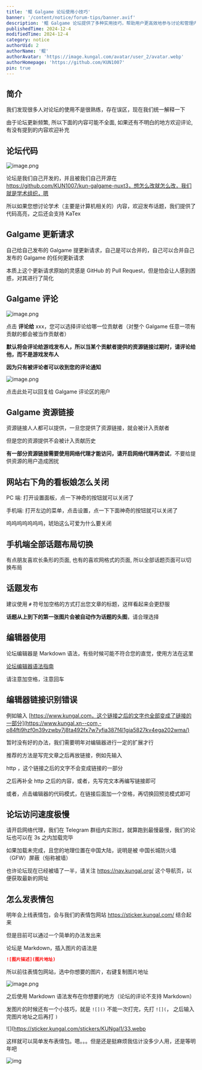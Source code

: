 ```yaml
---
title: '鲲 Galgame 论坛使用小技巧'
banner: '/content/notice/forum-tips/banner.avif'
description: '鲲 Galgame 论坛提供了多种实用技巧，帮助用户更高效地参与讨论和管理内容。论坛支持 Markdown 语法，并开源在 GitHub，允许自由改进。Galgame 相关的更新请求可由发布者自行合并，评论系统可针对特定贡献者留言，避免无效通知。资源链接可由任何用户提供，但部分需网络代理访问。论坛界面可自定义，如话题页面布局切换、看板娘关闭设置等。针对访问速度问题，建议使用网络代理，关注官方导航页获取最新地址。此外，用户可通过 Markdown 语法手动插入表情包，未来将上线更便捷的表情系统。'
publishedTime: 2024-12-4
modifiedTime: 2024-12-4
category: notice
authorUid: 2
authorName: '鲲'
authorAvatar: 'https://image.kungal.com/avatar/user_2/avatar.webp'
authorHomepage: 'https://github.com/KUN1007'
pin: true
---
```


## 简介

我们发现很多人对论坛的使用不是很熟练，存在误区，现在我们统一解释一下

由于论坛更新频繁, 所以下面的内容可能不全面, 如果还有不明白的地方欢迎评论, 有没有提到的内容欢迎补充

## 论坛代码

![image.png](https://image.kungal.com/topic/user_2/%E9%B2%B2-1724334952532.webp)

论坛是我们自己开发的，并且被我们自己开源在 https://github.com/KUN1007/kun-galgame-nuxt3，想怎么改就怎么改，我们就是学术组织，嗯

所以如果您想讨论学术（主要是计算机相关的）内容，欢迎发布话题，我们提供了代码高亮，之后还会支持 KaTex

## Galgame 更新请求

自己给自己发布的 Galgame 提更新请求，自己是可以合并的，自己可以合并自己发布的 Galgame 的任何更新请求

本质上这个更新请求原始的灵感是 GitHub 的 Pull Request，但是怕会让人感到困惑，对其进行了简化

## Galgame 评论

![image.png](https://image.kungal.com/topic/user_2/%E9%B2%B2-1724335095059.webp)

点击 **评论给** xxx，您可以选择评论给哪一位贡献者（对整个 Galgame 任意一项有贡献的都会被当作贡献者）

**默认将会评论给游戏发布人，所以当某个贡献者提供的资源链接过期时，请评论给他，而不是游戏发布人**

**因为只有被评论者可以收到您的评论通知**

![image.png](https://image.kungal.com/topic/user_2/%E9%B2%B2-1724335291444.webp)

点击此处可以回复给 Galgame 评论区的用户

## Galgame 资源链接

资源链接人人都可以提供，一旦您提供了资源链接，就会被计入贡献者

但是您的资源提供不会被计入贡献历史

**有一部分资源链接需要使用网络代理才能访问，请开启网络代理再尝试**，不要给提供资源的用户造成困扰

## 网站右下角的看板娘怎么关闭

PC 端: 打开设置面板，点一下神奇的按钮就可以关闭了

手机端: 打开左边的菜单，点击设置，点一下下面神奇的按钮就可以关闭了

呜呜呜呜呜呜呜，琥珀这么可爱为什么要关闭

## 手机端全部话题布局切换

有点朋友喜欢长条形的页面, 也有的喜欢网格式的页面, 所以全部话题页面可以切换布局

## 话题发布

建议使用 `#` 符号加空格的方式打出您文章的标题，这样看起来会更舒服

**话题从上到下的第一张图片会被自动作为话题的头图**，请合理选择

## 编辑器使用

论坛编辑器是 Markdown 语法，有些时候可能不符合您的直觉，使用方法在这里

[论坛编辑器语法指南](https://www.kungal.com/topic/1225)

请注意加空格，注意回车

## 编辑器链接识别错误

例如输入 [https://www.kungal.com，这个链接之后的文字也全部变成了链接的一部分](https://www.kungal.xn--com,-o84fti9hzf0n39vzwby7j8ta492fx7w7yfia387f4l1gia5827kv4ega202wma/)

暂时没有好的办法，我们需要明年对编辑器进行一定的扩展才行

推荐的方法是写完文章之后再放链接，例如先输入

http ，这个链接之后的文字不会变成链接的一部分

之后再补全 http 之后的内容，或者，先写完文本再编写链接即可

或者，点击编辑器的代码模式，在链接后面加一个空格，再切换回预览模式即可



## 论坛访问速度极慢

请开启网络代理，我们在 Telegram 群组内实测过，就算跑到最慢最慢，我们的论坛也可以在 3s 之内加载完毕

如果加载未完成，且您的地理位置在中国大陆，说明是被 中国长城防火墙（GFW）屏蔽（俗称被墙）

也许论坛现在已经被墙了一半，请关注 https://nav.kungal.org/ 这个导航页，以便获取最新的网址



## 怎么发表情包

明年会上线表情包，会与我们的表情包网站 https://sticker.kungal.com/ 结合起来

但是目前可以通过一个简单的办法发出来

论坛是 Markdown，插入图片的语法是

```markdown
![图片描述](图片地址)
```

所以前往表情包网站，选中你想要的图片，右键复制图片地址

![image.png](https://image.kungal.com/topic/user_2/%E9%B2%B2-1724336480719.webp)

之后使用 Markdown 语法发布在你想要的地方（论坛的评论不支持 Markdown）

发图片的时候还有一个小技巧，就是 `![]()` 不能一次打完，先打 `![](`， 之后输入完图片地址之后再打 `)`

![](https://sticker.kungal.com/stickers/KUNgal1/33.webp

这样就可以简单发布表情包。嗯。。。但是还是挺麻烦我估计没多少人用，还是等明年吧

![img](https://sticker.kungal.com/stickers/KUNgal1/33.webp)
